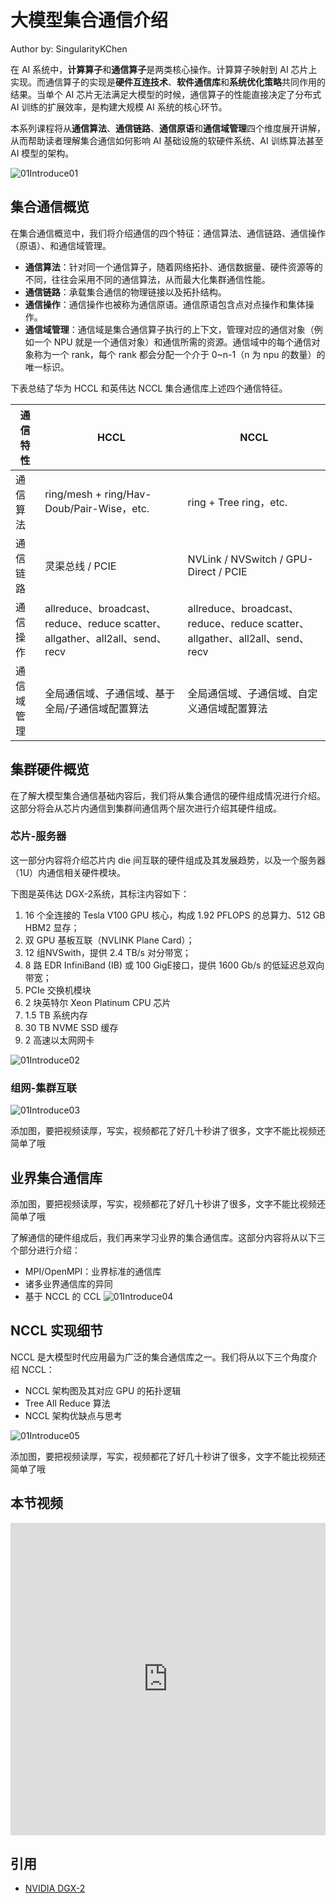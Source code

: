 <!--Copyright © ZOMI 适用于[License](https://github.com/Infrasys-AI/AIInfra)版权许可-->

# 大模型集合通信介绍

Author by: SingularityKChen

在 AI 系统中，**计算算子**和**通信算子**是两类核心操作。计算算子映射到 AI 芯片上实现。而通信算子的实现是**硬件互连技术**、**软件通信库**和**系统优化策略**共同作用的结果。当单个 AI 芯片无法满足大模型的时候，通信算子的性能直接决定了分布式 AI 训练的扩展效率，是构建大规模 AI 系统的核心环节。

本系列课程将从**通信算法**、**通信链路**、**通信原语**和**通信域管理**四个维度展开讲解，从而帮助读者理解集合通信如何影响 AI 基础设施的软硬件系统、AI 训练算法甚至 AI 模型的架构。

![01Introduce01](./../images/02StorComm03CollectComm/01Introduce01.png)

<!-- 通信是指信息从一个地方传递到另一个地方的过程。它包括信息的发送、传输和接收等环节。

当单一节点的算力或存储无法满足应用需求时，往往采用分布式内存架构的节点协作解决给定问题。此时原本在单个节点上执行的计算现在自然地分布在各个节点之间。

当数据需要共享和（或）不同节点的计算结果需要合并时，就会进行通信。同时涉及一组节点的通信操作称为集合通信操作。 -->

## 集合通信概览

在集合通信概览中，我们将介绍通信的四个特征：通信算法、通信链路、通信操作（原语）、和通信域管理。

- **通信算法**：针对同一个通信算子，随着网络拓扑、通信数据量、硬件资源等的不同，往往会采用不同的通信算法，从而最大化集群通信性能。
- **通信链路**：承载集合通信的物理链接以及拓扑结构。
- **通信操作**：通信操作也被称为通信原语。通信原语包含点对点操作和集体操作。
- **通信域管理**：通信域是集合通信算子执行的上下文，管理对应的通信对象（例如一个 NPU 就是一个通信对象）和通信所需的资源。通信域中的每个通信对象称为一个 rank，每个 rank 都会分配一个介于 0~n-1（n 为 npu 的数量）的唯一标识。

下表总结了华为 HCCL 和英伟达 NCCL 集合通信库上述四个通信特征。

| 通信特性 | HCCL | NCCL |
|----------|------|------|
| 通信算法 | ring/mesh + ring/Hav-Doub/Pair-Wise，etc. | ring + Tree ring，etc. |
| 通信链路 | 灵渠总线 / PCIE | NVLink / NVSwitch / GPU-Direct / PCIE |
| 通信操作 | allreduce、broadcast、reduce、reduce scatter、allgather、all2all、send、recv | allreduce、broadcast、reduce、reduce scatter、allgather、all2all、send、recv |
| 通信域管理 | 全局通信域、子通信域、基于全局/子通信域配置算法 | 全局通信域、子通信域、自定义通信域配置算法 |

## 集群硬件概览

在了解大模型集合通信基础内容后，我们将从集合通信的硬件组成情况进行介绍。这部分将会从芯片内通信到集群间通信两个层次进行介绍其硬件组成。

### 芯片-服务器

这一部分内容将介绍芯片内 die 间互联的硬件组成及其发展趋势，以及一个服务器（1U）内通信相关硬件模块。

下图是英伟达 DGX-2系统，其标注内容如下：

1. 16 个全连接的 Tesla V100 GPU 核心，构成 1.92 PFLOPS 的总算力、512 GB HBM2 显存；
2. 双 GPU 基板互联（NVLINK Plane Card）；
3. 12 组NVSwith，提供 2.4 TB/s 对分带宽；
4. 8 路 EDR InfiniBand (IB) 或 100 GigE接口，提供 1600 Gb/s 的低延迟总双向带宽；
5. PCIe 交换机模块
6. 2 块英特尔 Xeon Platinum CPU 芯片
7. 1.5 TB 系统内存
8. 30 TB NVME SSD 缓存
9. 2 高速以太网网卡

![01Introduce02](../images/02StorComm03CollectComm/01Introduce02.png)

### 组网-集群互联

![01Introduce03](../images/02StorComm03CollectComm/01Introduce03.png)

>>>>>>>>>>>>>>
添加图，要把视频读厚，写实，视频都花了好几十秒讲了很多，文字不能比视频还简单了哦

## 业界集合通信库

>>>>>>>>>>>>>>
添加图，要把视频读厚，写实，视频都花了好几十秒讲了很多，文字不能比视频还简单了哦

了解通信的硬件组成后，我们再来学习业界的集合通信库。这部分内容将从以下三个部分进行介绍：

- MPI/OpenMPI：业界标准的通信库
- 诸多业界通信库的异同
- 基于 NCCL 的 CCL
![01Introduce04](../images/02StorComm03CollectComm/01Introduce04.png)

## NCCL 实现细节

NCCL 是大模型时代应用最为广泛的集合通信库之一。我们将从以下三个角度介绍 NCCL：

- NCCL 架构图及其对应 GPU 的拓扑逻辑
- Tree All Reduce 算法
- NCCL 架构优缺点与思考

![01Introduce05](../images/02StorComm03CollectComm/01Introduce05.png)
>>>>>>>>>>>>>>
添加图，要把视频读厚，写实，视频都花了好几十秒讲了很多，文字不能比视频还简单了哦

## 本节视频

<html>
<iframe src="https://player.bilibili.com/player.html?aid=1355442092&bvid=BV1jz421h7CA&cid=1568779156&page=1&as_wide=1&high_quality=1&danmaku=0&autoplay=0" width="100%" height="500" scrolling="no" border="0" frameborder="no" framespacing="0" allowfullscreen="true"> </iframe>
</html>

## 引用

- [NVIDIA DGX-2](https://www.nvidia.cn/data-center/dgx-2/)